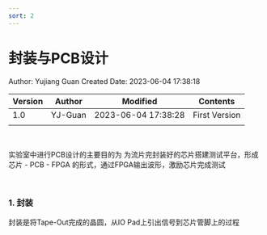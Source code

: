 ```yaml
---
sort: 2
---
```


# 封装与PCB设计

Author: Yujiang Guan 	Created Date: 2023-06-04 17:38:18 

|Version|Author|Modified|Contents|
| ---------| ---------| ---------------------| ---------------|
|1.0|YJ-Guan|2023-06-04 17:38:28|First Version|
|||||

‍

实验室中进行PCB设计的主要目的为 为流片完封装好的芯片搭建测试平台，形成  芯片 - PCB - FPGA 的形式，通过FPGA输出波形，激励芯片完成测试

‍

### 1. 封装

封装是将Tape-Out完成的晶圆，从IO Pad上引出信号到芯片管脚上的过程

‍

